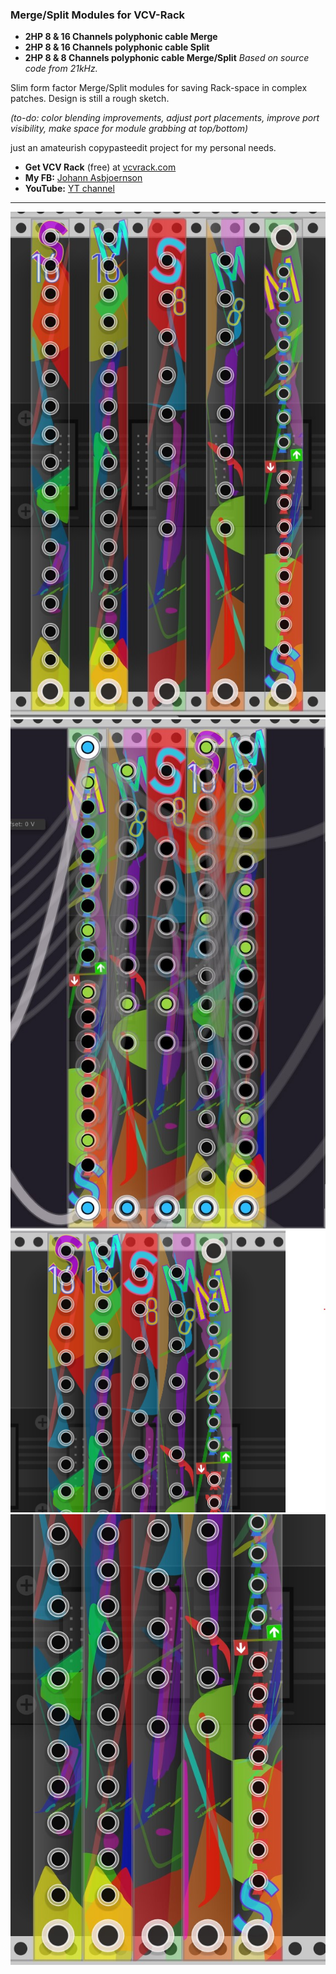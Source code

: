 ### Merge/Split Modules for VCV-Rack
* **2HP 8 & 16 Channels polyphonic cable Merge**
* **2HP 8 & 16 Channels polyphonic cable Split**
* **2HP 8 & 8 Channels polyphonic cable Merge/Split**
*Based on source code from 21kHz.*

Slim form factor Merge/Split modules for saving Rack-space in complex patches. 
Design is still a rough sketch. 

*(to-do: color blending improvements, adjust port placements, improve port visibility, make space for module grabbing at top/bottom)*

just an amateurish copypasteedit project for my personal needs.

* **Get VCV Rack** (free) at [vcvrack.com](http://vcvrack.com)
* **My FB:** [Johann Asbjoernson](https://www.facebook.com/asbjoernson)
* **YouTube:** [YT channel](https://www.youtube.com/channel/UCI0k8-TxcRn5xqFGdGfNQlg/videos)
-------
![Module Preview](doc/Preview-01.jpg)
![Module Preview](doc/Preview-02.jpg)
![Module Preview](doc/Preview-03.jpg)
![Module Preview](doc/Preview-04.jpg)
